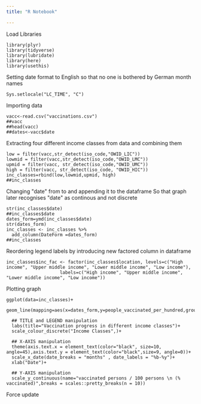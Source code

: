 ```yaml
---
title: "R Notebook"

---
```


Load Libraries
```{r}
library(plyr)
library(tidyverse)
library(lubridate)
library(here)
library(usethis)
```

Setting date format to English so that no one is bothered by German month names
```{r}
Sys.setlocale("LC_TIME", "C")
```

Importing data
```{r}
vacc<-read.csv("vaccinations.csv")
##vacc
##head(vacc)
##dates<-vacc$date
```

Extracting four different income classes from data and combining them
```{r}
low = filter(vacc,str_detect(iso_code,"OWID_LIC"))
lowmid = filter(vacc,str_detect(iso_code,"OWID_LMC"))
upmid = filter(vacc, str_detect(iso_code,"OWID_UMC"))
high = filter(vacc, str_detect(iso_code, "OWID_HIC"))
inc_classes=rbind(low,lowmid,upmid, high)
##inc_classes
```

Changing "date" from <chr> to <date> and appending it to the dataframe
So that graph later recognises "date" as continous and not discrete
```{r}
str(inc_classes$date)
##inc_classes$date
dates_form=ymd(inc_classes$date)
str(dates_form)
inc_classes <- inc_classes %>%
  add_column(DateForm =dates_form)
##inc_classes
```
Reordering legend labels by introducing new factored column in dataframe
```{r}
inc_classes$inc_fac <- factor(inc_classes$location, levels=c("High income", "Upper middle income", "Lower middle income", "Low income"), 
                    labels=c("High income", "Upper middle income", "Lower middle income", "Low income"))
```

Plotting graph
```{r}
ggplot(data=inc_classes)+
  geom_line(mapping=aes(x=dates_form,y=people_vaccinated_per_hundred,group=inc_fac,color=inc_fac),size=1.5)+
  
  ## TITLE and LEGEND manipulation
  labs(title="Vaccination progress in different income classes")+
  scale_colour_discrete("Income Classes",)+

  ## X-AXIS manipulation
  theme(axis.text.x = element_text(color="black", size=10, angle=45),axis.text.y = element_text(color="black",size=9, angle=0))+
  scale_x_date(date_breaks = "months" , date_labels = "%b-%y")+
  xlab("Date")+

  ## Y-AXIS manipulation
  scale_y_continuous(name="vaccinated persons / 100 persons \n (% vaccinated)",breaks = scales::pretty_breaks(n = 10))
```
Force update

